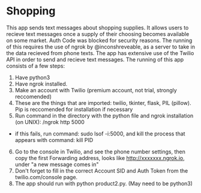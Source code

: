 # Shopping
This app sends text messages about shopping supplies. It allows users to recieve text messages once a supply of their choosing becomes available on some market. 
Auth Code was blocked for security reasons.
The running of this requires the use of ngrok by @inconshreveable, as a server to take in the data recieved from phone texts. 
The app has extensive use of the Twilio API in order to send and recieve text messages. 
The running of this app consists of a few steps:
1. Have python3
2. Have ngrok installed. 
3. Make an account with Twilio (premium account, not trial, strongly reccomended)
4. These are the things that are imported: twilio, tkinter, flask, PIL (pillow). Pip is reccomended for installation if necessary
5. Run command in the directory with the python file and ngrok installation (on UNIX): /ngrok http 5000
- if this fails, run command: sudo lsof -i:5000, and kill the process that appears with command: kill PID
6. Go to the console in Twilio, and see the phone number settings, then copy the first Forwarding address, looks like http://xxxxxxx.ngrok.io, under "a new message comes in"
7. Don't forget to fill in the correct Account SID and Auth Token from the twilio.com/console page. 
8. The app should run with python product2.py. (May need to be python3)
